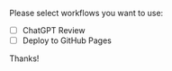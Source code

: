 Please select workflows you want to use:

* [ ] ChatGPT Review
* [ ] Deploy to GitHub Pages

Thanks!
